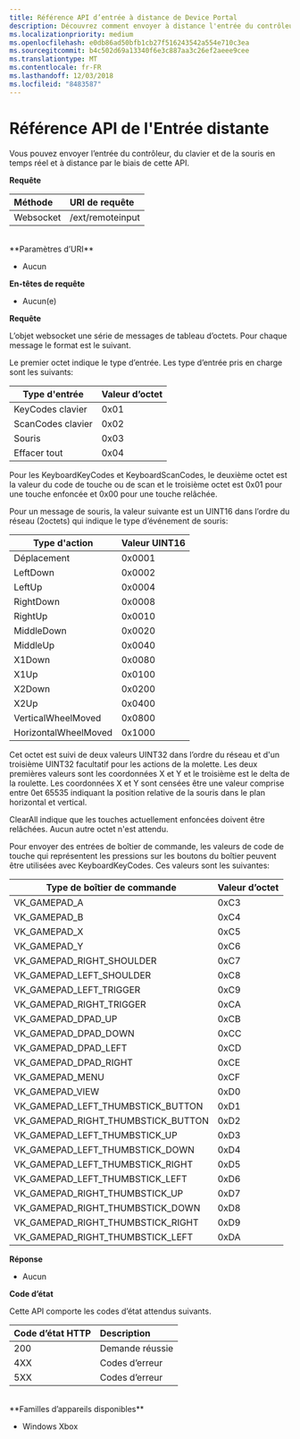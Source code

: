 ```yaml
---
title: Référence API d’entrée à distance de Device Portal
description: Découvrez comment envoyer à distance l'entrée du contrôleur, du clavier et de la souris sur une Xbox.
ms.localizationpriority: medium
ms.openlocfilehash: e0db86ad50bfb1cb27f516243542a554e710c3ea
ms.sourcegitcommit: b4c502d69a13340f6e3c887aa3c26ef2aeee9cee
ms.translationtype: MT
ms.contentlocale: fr-FR
ms.lasthandoff: 12/03/2018
ms.locfileid: "8483587"
---
```

# <a name="remote-input-api-reference"></a>Référence API de l'Entrée distante   
Vous pouvez envoyer l’entrée du contrôleur, du clavier et de la souris en temps réel et à distance par le biais de cette API.

**Requête**

Méthode      | URI de requête
:------     | :-----
Websocket | /ext/remoteinput
<br />
**Paramètres d’URI**

- Aucun

**En-têtes de requête**

- Aucun(e)

**Requête**

L’objet websocket une série de messages de tableau d’octets. Pour chaque message le format est le suivant.

Le premier octet indique le type d’entrée. Les type d’entrée pris en charge sont les suivants:

| Type d'entrée        | Valeur d’octet |
|------------|-------------|
KeyCodes clavier | 0x01
ScanCodes clavier | 0x02
Souris | 0x03
Effacer tout | 0x04

Pour les KeyboardKeyCodes et KeyboardScanCodes, le deuxième octet est la valeur du code de touche ou de scan et le troisième octet est 0x01 pour une touche enfoncée et 0x00 pour une touche relâchée.

Pour un message de souris, la valeur suivante est un UINT16 dans l’ordre du réseau (2octets) qui indique le type d’événement de souris:

| Type d'action        | Valeur UINT16 |
|------------|-------------|
Déplacement | 0x0001
LeftDown | 0x0002
LeftUp | 0x0004
RightDown | 0x0008
RightUp | 0x0010
MiddleDown | 0x0020
MiddleUp | 0x0040
X1Down | 0x0080
X1Up | 0x0100
X2Down | 0x0200
X2Up | 0x0400
VerticalWheelMoved | 0x0800
HorizontalWheelMoved | 0x1000

Cet octet est suivi de deux valeurs UINT32 dans l’ordre du réseau et d'un troisième UINT32 facultatif pour les actions de la molette. Les deux premières valeurs sont les coordonnées X et Y et le troisième est le delta de la roulette. Les coordonnées X et Y sont censées être une valeur comprise entre 0et 65535 indiquant la position relative de la souris dans le plan horizontal et vertical.

ClearAll indique que les touches actuellement enfoncées doivent être relâchées. Aucun autre octet n'est attendu.

Pour envoyer des entrées de boîtier de commande, les valeurs de code de touche qui représentent les pressions sur les boutons du boîtier peuvent être utilisées avec KeyboardKeyCodes. Ces valeurs sont les suivantes:

| Type de boîtier de commande        | Valeur d’octet |
|------------|-------------|
VK_GAMEPAD_A                       |  0xC3
VK_GAMEPAD_B                       |  0xC4
VK_GAMEPAD_X                       |  0xC5
VK_GAMEPAD_Y                       |  0xC6
VK_GAMEPAD_RIGHT_SHOULDER          |  0xC7
VK_GAMEPAD_LEFT_SHOULDER           |  0xC8
VK_GAMEPAD_LEFT_TRIGGER            |  0xC9
VK_GAMEPAD_RIGHT_TRIGGER           |  0xCA
VK_GAMEPAD_DPAD_UP                 |  0xCB
VK_GAMEPAD_DPAD_DOWN               |  0xCC
VK_GAMEPAD_DPAD_LEFT               |  0xCD
VK_GAMEPAD_DPAD_RIGHT              |  0xCE
VK_GAMEPAD_MENU                    |  0xCF
VK_GAMEPAD_VIEW                    |  0xD0
VK_GAMEPAD_LEFT_THUMBSTICK_BUTTON  |  0xD1
VK_GAMEPAD_RIGHT_THUMBSTICK_BUTTON |  0xD2
VK_GAMEPAD_LEFT_THUMBSTICK_UP      |  0xD3
VK_GAMEPAD_LEFT_THUMBSTICK_DOWN    |  0xD4
VK_GAMEPAD_LEFT_THUMBSTICK_RIGHT   |  0xD5
VK_GAMEPAD_LEFT_THUMBSTICK_LEFT    |  0xD6
VK_GAMEPAD_RIGHT_THUMBSTICK_UP     |  0xD7
VK_GAMEPAD_RIGHT_THUMBSTICK_DOWN   |  0xD8
VK_GAMEPAD_RIGHT_THUMBSTICK_RIGHT  |  0xD9
VK_GAMEPAD_RIGHT_THUMBSTICK_LEFT   |  0xDA


**Réponse**   

- Aucun

**Code d’état**

Cette API comporte les codes d’état attendus suivants.

Code d’état HTTP      | Description
:------     | :-----
200 | Demande réussie
4XX | Codes d’erreur
5XX | Codes d’erreur

<br />
**Familles d’appareils disponibles**

* Windows Xbox